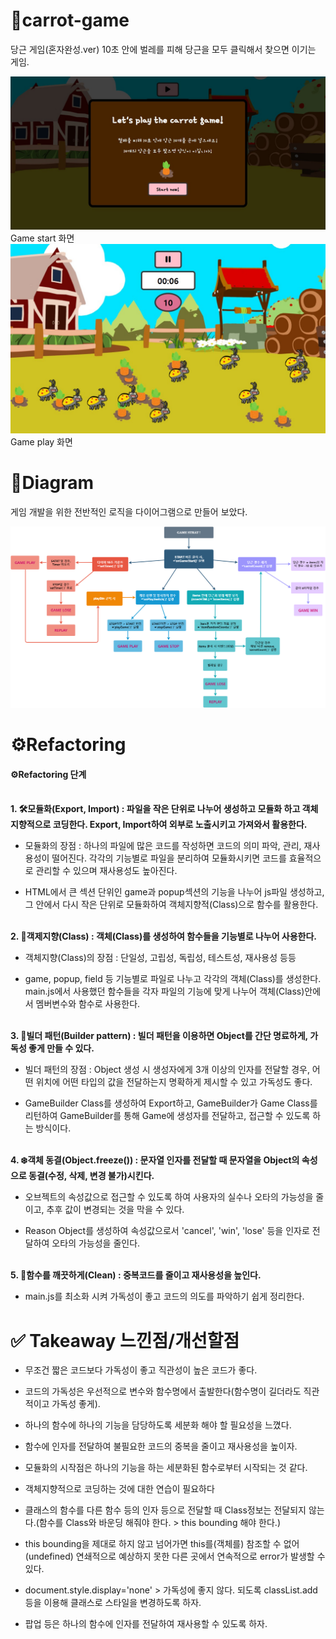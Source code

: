 # 🥕carrot-game

당근 게임(혼자완성.ver)
10초 안에 벌레를 피해 당근을 모두 클릭해서 찾으면 이기는 게임.

<img src="img/game_start_img.jpg" alt="game_start">
Game start 화면
<img src="img/game_play_img.jpg" alt="game_play">
Game play 화면

# 🎡Diagram

게임 개발을 위한 전반적인 로직을 다이어그램으로 만들어 보았다.

<img src="img/carrot.drawio.png" alt="game_start">

# ⚙️Refactoring

#### **⚙️Refactoring 단계**

<br>
<b>1. 🛠️모듈화(Export, Import) : 파일을 작은 단위로 나누어 생성하고 모듈화 하고 객체지향적으로 코딩한다. Export, Import하여 외부로 노출시키고 가져와서 활용한다.</b>

- 모듈화의 장점 : 하나의 파일에 많은 코드를 작성하면 코드의 의미 파악, 관리, 재사용성이 떨어진다. 각각의 기능별로 파일을 분리하여 모듈화시키면 코드를 효율적으로 관리할 수 있으며 재사용성도 높아진다.

- HTML에서 큰 섹션 단위인 game과 popup섹션의 기능을 나누어 js파일 생성하고, 그 안에서 다시 작은 단위로 모듈화하여 객체지향적(Class)으로 함수를 활용한다.

<br>
<b>2. 🧩객제지향(Class) : 객체(Class)를 생성하여 함수들을 기능별로 나누어 사용한다.</b>

- 객체지향(Class)의 장점 : 단일성, 고립성, 독립성, 테스트성, 재사용성 등등

- game, popup, field 등 기능별로 파일로 나누고 각각의 객체(Class)를 생성한다. main.js에서 사용했던 함수들을 각자 파일의 기능에 맞게 나누어 객체(Class)안에서 멤버변수와 함수로 사용한다.

<br>
<b>3. 🔗빌더 패턴(Builder pattern) : 빌더 패턴을 이용하면 Object를 간단 명료하게, 가독성 좋게 만들 수 있다.</b>

- 빌더 패턴의 장점 : Object 생성 시 생성자에게 3개 이상의 인자를 전달할 경우, 어떤 위치에 어떤 타입의 값을 전달하는지 명확하게 제시할 수 있고 가독성도 좋다.

- GameBuilder Class를 생성하여 Export하고, GameBuilder가 Game Class를 리턴하여 GameBuilder를 통해 Game에 생성자를 전달하고, 접근할 수 있도록 하는 방식이다.

<br>
<b>4. ❄️객체 동결(Object.freeze()) : 문자열 인자를 전달할 때 문자열을 Object의 속성으로 동결(수정, 삭제, 변경 불가)시킨다.</b>

- 오브젝트의 속성값으로 접근할 수 있도록 하여 사용자의 실수나 오타의 가능성을 줄이고, 추후 값이 변경되는 것을 막을 수 있다.

- Reason Object를 생성하여 속성값으로서 'cancel', 'win', 'lose' 등을 인자로 전달하여 오타의 가능성을 줄인다.

<br>
<b>5. 🧹함수를 깨끗하게(Clean) : 중복코드를 줄이고 재사용성을 높인다.</b>

- main.js를 최소화 시켜 가독성이 좋고 코드의 의도를 파악하기 쉽게 정리한다.

# ✅ Takeaway 느낀점/개선할점

- 무조건 짧은 코드보다 가독성이 좋고 직관성이 높은 코드가 좋다.

- 코드의 가독성은 우선적으로 변수와 함수명에서 출발한다(함수명이 길더라도 직관적이고 가독성 좋게).

- 하나의 함수에 하나의 기능을 담당하도록 세분화 해야 할 필요성을 느꼈다.

- 함수에 인자를 전달하여 불필요한 코드의 중복을 줄이고 재사용성을 높이자.

- 모듈화의 시작점은 하나의 기능을 하는 세분화된 함수로부터 시작되는 것 같다.

- 객체지향적으로 코딩하는 것에 대한 연습이 필요하다

- 클래스의 함수를 다른 함수 등의 인자 등으로 전달할 때 Class정보는 전달되지 않는다.(함수를 Class와 바운딩 해줘야 한다. > this bounding 해야 한다.)

- this bounding을 제대로 하지 않고 넘어가면 this를(객체를) 참조할 수 없어(undefined) 연쇄적으로 예상하지 못한 다른 곳에서 연속적으로 error가 발생할 수 있다.

- document.style.display='none' > 가독성에 좋지 않다. 되도록 classList.add 등을 이용해 클래스로 스타일을 변경하도록 하자.

- 팝업 등은 하나의 함수에 인자를 전달하여 재사용할 수 있도록 하자.
